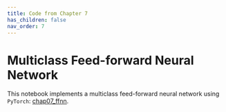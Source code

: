 ```yaml
---
title: Code from Chapter 7
has_children: false
nav_order: 7
---
```


# Multiclass Feed-forward Neural Network

This notebook implements a multiclass feed-forward neural network using `PyTorch`: [chap07_ffnn](https://github.com/clulab/gentlenlp/blob/main/notebooks/chap07_ffnn.ipynb). 

